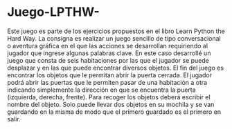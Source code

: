 # Juego-LPTHW-
Este juego es parte de los ejercicios propuestos en el libro Learn Python the Hard Way. La consigna es realizar un juego sencillo 
de tipo conversacional o aventura gráfica en el que las acciones se desarrollan requiriendo al jugador que ingrese algunas palabras clave.
En este caso desarrollé un juego que consta de seis habitaciones por las que el jugador se puede desplazar y en las que puede encontrar diversos objetos. 
El fin del juego es encontrar los objetos que le permitan abrir la puerta cerrada.
El jugador podrá abrir las puertas que le permiten pasar de una habitación a otra indicando simplemente la dirección en que se encuentra la puerta
(izquierda, derecha, frente). Para recoger los objetos deberá escribir el nombre del objeto. Solo puede llevar dos objetos en su mochila y se van guardando en la misma de modo que el primero guardado es el primero en salir.
